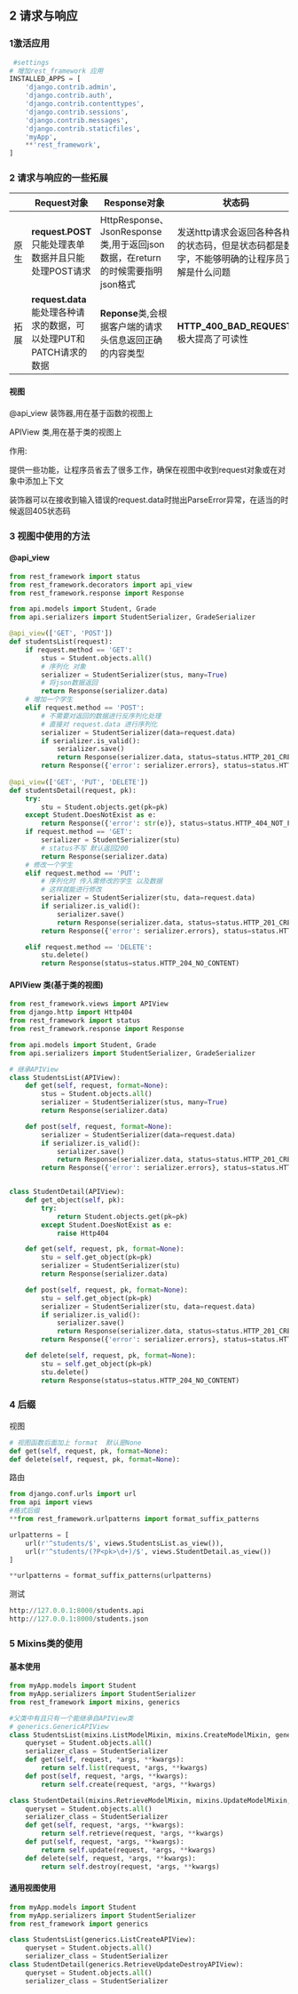 ## 2 请求与响应

### 1激活应用

```python
 #settings
# 增加rest_framework 应用
INSTALLED_APPS = [
    'django.contrib.admin',
    'django.contrib.auth',
    'django.contrib.contenttypes',
    'django.contrib.sessions',
    'django.contrib.messages',
    'django.contrib.staticfiles',
    'myApp',
    **'rest_framework',
]
```



### 2 请求与响应的一些拓展

|      | Request对象                                | Response对象                               | 状态码                                      |
| ---- | ---------------------------------------- | ---------------------------------------- | ---------------------------------------- |
| 原生   | **request.POST** 只能处理表单数据并且只能处理POST请求    | HttpResponse、JsonResponse类,用于返回json数据，在return的时候需要指明json格式 | 发送http请求会返回各种各样的状态码，但是状态码都是数字，不能够明确的让程序员了解是什么问题 |
| 拓展   | **request.data**  能处理各种请求的数据，可以处理PUT和PATCH请求的数据 | **Reponse**类,会根据客户端的请求头信息返回正确的内容类型       | **HTTP_400_BAD_REQUEST**,极大提高了可读性        |

#### 视图

@api_view  装饰器,用在基于函数的视图上

APIView  类,用在基于类的视图上

作用:

提供一些功能，让程序员省去了很多工作，确保在视图中收到request对象或在对象中添加上下文

装饰器可以在接收到输入错误的request.data时抛出ParseError异常，在适当的时候返回405状态码



### 3 视图中使用的方法

#### @api_view

```python
from rest_framework import status
from rest_framework.decorators import api_view
from rest_framework.response import Response

from api.models import Student, Grade
from api.serializers import StudentSerializer, GradeSerializer

@api_view(['GET', 'POST'])
def studentsList(request):
    if request.method == 'GET':
        stus = Student.objects.all()
        # 序列化 对象
        serializer = StudentSerializer(stus, many=True)
        # 将json数据返回
        return Response(serializer.data)
    # 增加一个学生 
    elif request.method == 'POST':
        # 不需要对返回的数据进行反序列化处理
        # 直接对 request.data 进行序列化 
        serializer = StudentSerializer(data=request.data)
        if serializer.is_valid():
            serializer.save()
            return Response(serializer.data, status=status.HTTP_201_CREATED)
        return Response({'error': serializer.errors}, status=status.HTTP_400_BAD_REQUEST)
   
@api_view(['GET', 'PUT', 'DELETE'])
def studentsDetail(request, pk):
    try:
        stu = Student.objects.get(pk=pk)
    except Student.DoesNotExist as e:
        return Response({'error': str(e)}, status=status.HTTP_404_NOT_FOUND)
    if request.method == 'GET':
        serializer = StudentSerializer(stu)
        # status不写 默认返回200
        return Response(serializer.data)
    # 修改一个学生
    elif request.method == 'PUT':
        # 序列化时 传入需修改的学生 以及数据 
        # 这样就能进行修改
        serializer = StudentSerializer(stu, data=request.data)
        if serializer.is_valid():
            serializer.save()
            return Response(serializer.data, status=status.HTTP_201_CREATED)
        return Response({'error': serializer.errors}, status=status.HTTP_400_BAD_REQUEST)

    elif request.method == 'DELETE':
        stu.delete()
        return Response(status=status.HTTP_204_NO_CONTENT)    
```

#### APIView 类(基于类的视图)

```python
from rest_framework.views import APIView
from django.http import Http404
from rest_framework import status
from rest_framework.response import Response

from api.models import Student, Grade
from api.serializers import StudentSerializer, GradeSerializer

# 继承APIView
class StudentsList(APIView):
    def get(self, request, format=None):
        stus = Student.objects.all()
        serializer = StudentSerializer(stus, many=True)
        return Response(serializer.data)

    def post(self, request, format=None):
        serializer = StudentSerializer(data=request.data)
        if serializer.is_valid():
            serializer.save()
            return Response(serializer.data, status=status.HTTP_201_CREATED)
        return Response({'error': serializer.errors}, status=status.HTTP_400_BAD_REQUEST)


class StudentDetail(APIView):
    def get_object(self, pk):
        try:
            return Student.objects.get(pk=pk)
        except Student.DoesNotExist as e:
            raise Http404

    def get(self, request, pk, format=None):
        stu = self.get_object(pk=pk)
        serializer = StudentSerializer(stu)
        return Response(serializer.data)

    def post(self, request, pk, format=None):
        stu = self.get_object(pk=pk)
        serializer = StudentSerializer(stu, data=request.data)
        if serializer.is_valid():
            serializer.save()
            return Response(serializer.data, status=status.HTTP_201_CREATED)
        return Response({'error': serializer.errors}, status=status.HTTP_400_BAD_REQUEST)

    def delete(self, request, pk, format=None):
        stu = self.get_object(pk=pk)
        stu.delete()
        return Response(status=status.HTTP_204_NO_CONTENT)
```

### 4 后缀

视图

```python
# 视图函数后面加上 format  默认是None
def get(self, request, pk, format=None):
def delete(self, request, pk, format=None):    
```

路由

```python
from django.conf.urls import url
from api import views
#格式后缀
**from rest_framework.urlpatterns import format_suffix_patterns

urlpatterns = [
    url(r'^students/$', views.StudentsList.as_view()),
    url(r'^students/(?P<pk>\d+)/$', views.StudentDetail.as_view())
]

**urlpatterns = format_suffix_patterns(urlpatterns)
```

测试

```python
http://127.0.0.1:8000/students.api
http://127.0.0.1:8000/students.json        
```

### 5 Mixins类的使用

#### 基本使用

```python
from myApp.models import Student
from myApp.serializers import StudentSerializer
from rest_framework import mixins, generics

#父类中有且只有一个能继承自APIView类
# generics.GenericAPIView
class StudentsList(mixins.ListModelMixin, mixins.CreateModelMixin, generics.GenericAPIView):
    queryset = Student.objects.all()
    serializer_class = StudentSerializer
    def get(self, request, *args, **kwargs):
        return self.list(request, *args, **kwargs)
    def post(self, request, *args, **kwargs):
        return self.create(request, *args, **kwargs)

class StudentDetail(mixins.RetrieveModelMixin, mixins.UpdateModelMixin, mixins.DestroyModelMixin, generics.GenericAPIView):
    queryset = Student.objects.all()
    serializer_class = StudentSerializer
    def get(self, request, *args, **kwargs):
        return self.retrieve(request, *args, **kwargs)
    def put(self, request, *args, **kwargs):
        return self.update(request, *args, **kwargs)
    def delete(self, request, *args, **kwargs):
        return self.destroy(request, *args, **kwargs)
```

#### 通用视图使用

```python
from myApp.models import Student
from myApp.serializers import StudentSerializer
from rest_framework import generics

class StudentsList(generics.ListCreateAPIView):
    queryset = Student.objects.all()
    serializer_class = StudentSerializer
class StudentDetail(generics.RetrieveUpdateDestroyAPIView):
    queryset = Student.objects.all()
    serializer_class = StudentSerializer
```





